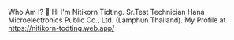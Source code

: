 Who Am I? 👋
Hi I'm Nitikorn Tidting. Sr.Test Technician Hana Microelectronics Public Co., Ltd. (Lamphun Thailand). My Profile at https://nitikorn-todting.web.app/
